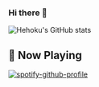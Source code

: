### Hi there 👋
![Hehoku's GitHub stats](https://github-readme-stats.vercel.app/api?username=hehoku&show_icons=true&theme=react)

🎵 Now Playing
---
[![spotify-github-profile](https://spotify-github-profile.vercel.app/api/view?uid=216nrdlos5dizvf2n7x27dnda&cover_image=true&theme=default&bar_color=53b14f&bar_color_cover=true)](https://spotify-github-profile.vercel.app/api/view?uid=216nrdlos5dizvf2n7x27dnda&redirect=true)


<!--
**hehoku/hehoku** is a ✨ _special_ ✨ repository because its `README.md` (this file) appears on your GitHub profile.

Here are some ideas to get you started:

- 🔭 I’m currently working on ...
- 🌱 I’m currently learning ...
- 👯 I’m looking to collaborate on ...
- 🤔 I’m looking for help with ...
- 💬 Ask me about ...
- 📫 How to reach me: ...
- 😄 Pronouns: ...
- ⚡ Fun fact: ...
-->
